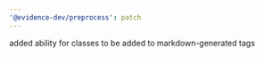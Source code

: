 ```yaml
---
'@evidence-dev/preprocess': patch
---
```


added ability for classes to be added to markdown-generated tags
